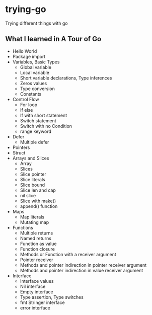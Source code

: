 # trying-go

Trying different things with go

## What I learned in A Tour of Go

-   Hello World
-   Package import
-   Variables, Basic Types
    -   Global variable
    -   Local variable
    -   Short variable declarations, Type inferences
    -   Zeros values
    -   Type conversion
    -   Constants
-   Control Flow
    -   For loop
    -   If else
    -   If with short statement
    -   Switch statement
    -   Switch with no Condition
    -   range keyword
-   Defer
    -   Multiple defer
-   Pointers
-   Struct
-   Arrays and Slices
    -   Array
    -   Slices
    -   Slice pointer
    -   Slice literals
    -   Slice bound
    -   Slice len and cap
    -   nil slice
    -   Slice with make()
    -   append() function
-   Maps
    -   Map literals
    -   Mutating map
-   Functions
    -   Multiple returns
    -   Named returns
    -   Function as value
    -   Function closure
    -   Methods or Function with a receiver argument
    -   Pointer receiver
    -   Methods and pointer indirection in pointer receiver argument
    -   Methods and pointer indirection in value receiver argument
-   Interface
    -   Interface values
    -   Nil interface
    -   Empty interface
    -   Type assertion, Type switches
    -   fmt Stringer interface
    -   error interface
